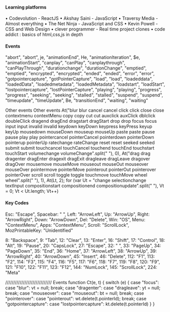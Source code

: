

#### Learning platforms
• Codevolution - ReactJS
• Akshay Saini - JavaScript
• Traversy Media - Almost everything
• The Net Ninja - JavaScript and CSS
• Kevin Powell - CSS and Web Design
• clever programmer - Real time project clones
• code addict : basics of html,css,js in depth

#### Events
"abort", "abort", je, "animationEnd", He, "animationIteration", $e, "animationStart", "canplay", "canPlay", "canplaythrough", "canPlayThrough", "durationchange", "durationChange", "emptied", "emptied", "encrypted", "encrypted", "ended", "ended", "error", "error", "gotpointercapture", "gotPointerCapture", "load", "load", "loadeddata", "loadedData", "loadedmetadata", "loadedMetadata", "loadstart", "loadStart", "lostpointercapture", "lostPointerCapture", "playing", "playing", "progress", "progress", "seeking", "seeking", "stalled", "stalled", "suspend", "suspend", "timeupdate", "timeUpdate", Be, "transitionEnd", "waiting", "waiting"


Other events
Other events
        At("blur blur cancel cancel click click close close contextmenu contextMenu copy copy cut cut auxclick auxClick dblclick doubleClick dragend dragEnd dragstart dragStart drop drop focus focus input input invalid invalid keydown keyDown keypress keyPress keyup keyUp mousedown mouseDown mouseup mouseUp paste paste pause pause play play pointercancel pointerCancel pointerdown pointerDown pointerup pointerUp ratechange rateChange reset reset seeked seeked submit submit touchcancel touchCancel touchend touchEnd touchstart touchStart volumechange volumeChange".split(" "), 0),
        At("drag drag dragenter dragEnter dragexit dragExit dragleave dragLeave dragover dragOver mousemove mouseMove mouseout mouseOut mouseover mouseOver pointermove pointerMove pointerout pointerOut pointerover pointerOver scroll scroll toggle toggle touchmove touchMove wheel wheel".split(" "), 1),
        At(Lt, 2);
        for (var Ut = "change selectionchange textInput compositionstart compositionend compositionupdate".split(" "), Vt = 0; Vt < Ut.length; Vt++)

####  Key Codes
Esc: "Escape",
Spacebar: " ",
Left: "ArrowLeft",
Up: "ArrowUp",
Right: "ArrowRight",
Down: "ArrowDown",
Del: "Delete",
Win: "OS",
Menu: "ContextMenu",
Apps: "ContextMenu",
Scroll: "ScrollLock",
MozPrintableKey: "Unidentified"

8: "Backspace",
9: "Tab",
12: "Clear",
13: "Enter",
16: "Shift",
17: "Control",
18: "Alt",
19: "Pause",
20: "CapsLock",
27: "Escape",
32: " ",
33: "PageUp",
34: "PageDown",
35: "End",
36: "Home",
37: "ArrowLeft",
38: "ArrowUp",
39: "ArrowRight",
40: "ArrowDown",
45: "Insert",
46: "Delete",
112: "F1",
113: "F2",
114: "F3",
115: "F4",
116: "F5",
117: "F6",
118: "F7",
119: "F8",
120: "F9",
121: "F10",
122: "F11",
123: "F12",
144: "NumLock",
145: "ScrollLock",
224: "Meta"


///////////////////////////// Events
function Ct(e, t) {
    switch (e) {
    case "focus":
    case "blur":
        vt = null;
        break;
    case "dragenter":
    case "dragleave":
        yt = null;
        break;
    case "mouseover":
    case "mouseout":
        bt = null;
        break;
    case "pointerover":
    case "pointerout":
        wt.delete(t.pointerId);
        break;
    case "gotpointercapture":
    case "lostpointercapture":
        kt.delete(t.pointerId)
    }
}

